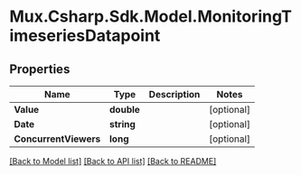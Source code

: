 # Mux.Csharp.Sdk.Model.MonitoringTimeseriesDatapoint

## Properties

Name | Type | Description | Notes
------------ | ------------- | ------------- | -------------
**Value** | **double** |  | [optional] 
**Date** | **string** |  | [optional] 
**ConcurrentViewers** | **long** |  | [optional] 

[[Back to Model list]](../README.md#documentation-for-models) [[Back to API list]](../README.md#documentation-for-api-endpoints) [[Back to README]](../README.md)

